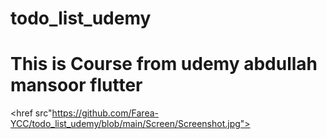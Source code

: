 

# todo_list_udemy

# This is Course from udemy abdullah mansoor flutter
<href src"https://github.com/Farea-YCC/todo_list_udemy/blob/main/Screen/Screenshot.jpg">
